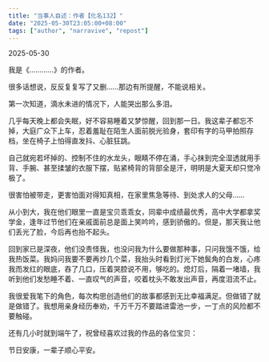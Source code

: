 ```yaml
---
title: "当事人自述：作者【化名132】" 
date: "2025-05-30T23:05:00+08:00"
tags: ["author", "narravive", "repost"] 
---
```


2025-05-30

我是《…………》的作者。

很多话想说，反反复复写了又删……那边有所提醒，不能说相关。

第一次知道，滴水未进的情况下，人能哭出那么多泪。

几乎每天晚上都会失眠，好不容易睡着又梦惊醒，回到那一日。我这辈子都忘不掉，大庭广众下上车，忍着羞耻在陌生人面前脱光验身，套印有字的马甲拍照存档，坐在椅子上怕得直发抖、心脏狂跳。

自己就宛若坏掉的、控制不住的水龙头，眼睛不停在涌，手心抹到完全湿透就用手背、手腕、甚至揉皱的衣服下摆，贴紧椅背的背部全是汗，明明是大夏天却只觉冷极了。

很害怕被带走，更害怕面对得知真相，在家里焦急等待、到处求人的父母……

从小到大，我在他们眼里一直是宝贝乖乖女，同辈中成绩最优秀，高中大学都拿奖学金，逢年过节他们在亲戚面前总是面上笑吟吟，感到骄傲的。但是，那天我让他们丢光了脸，今后再也抬不起头。

回到家已是深夜，他们没责怪我，也没问我为什么要做那种事，只问我饿不饿，给我热饭菜。我妈问我要不要再炒几个菜，我抬头时看到灯光下她鬓角的白发，心疼我而发红的眼底，吞了几口，压着哭腔说不用，够吃的。熄灯后，隔着一堵墙，我听到他们发愁睡不着、一直叹气的声音，咬着枕头不敢发出声音，再度泪流不止。

我很爱我笔下的角色，每次构思创造他们的故事都感到无比幸福满足。但做错了就是做错了。我想用亲身经历奉劝，千万千万不要踏进雷池一步，一丁点的风险都不要触碰。

还有几小时就到端午了，祝曾经喜欢过我的作品的各位宝贝：

节日安康，一辈子顺心平安。
